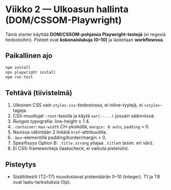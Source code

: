 # Viikko 2 — Ulkoasun hallinta (DOM/CSSOM-Playwright)

Tämä starter käyttää **DOM/CSSOM-pohjaisia Playwright-testejä** (ei regexiä tiedostoihin). Pisteet ovat **kokonaislukuja (0–10)** ja lasketaan **workflowssa**.

## Paikallinen ajo
```bash
npm install
npx playwright install
npm run test
```

## Tehtävä (tiivistelmä)
1) Ulkoinen CSS vain `styles.css`-tiedostossa, ei inline-tyylejä, ei `<style>`-tageja.
2) CSS-muuttujat `:root`-tasolla ja käytä `var(--...)` jossain säännössä.
3) Rungon typografia: line-height ≥ 1.4.
4) `.container`: `max-width` CH-yksiköllä, `margin: 0 auto`, `padding` > 0.
5) Navissa vähintään 2 linkkiä `href`-attribuutilla.
6) `.box`-elementillä padding/border/margin > 0.
7) Spesifisyys Option B: `.title.strong` yliajaa `.title`n (esim. eri väri).
8) Ei CSS-frameworkeja (laatucheck, ei vaikuta pisteisiin).

## Pisteytys
- Sisältötestit (T2–T7) muodostavat pistemäärän 0–10 (integer). T1 ja T8 ovat laatu-tarkistuksia (0p).
